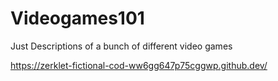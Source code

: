 # Videogames101
Just Descriptions of a bunch of different video games

https://zerklet-fictional-cod-ww6gg647p75cggwp.github.dev/
